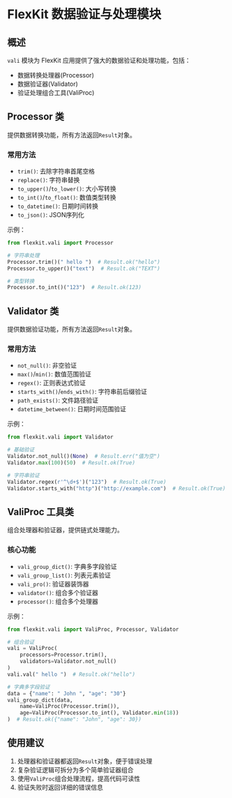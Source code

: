 # FlexKit 数据验证与处理模块

## 概述
`vali` 模块为 FlexKit 应用提供了强大的数据验证和处理功能，包括：
- 数据转换处理器(Processor)
- 数据验证器(Validator) 
- 验证处理组合工具(ValiProc)

## Processor 类
提供数据转换功能，所有方法返回`Result`对象。

### 常用方法
- `trim()`: 去除字符串首尾空格
- `replace()`: 字符串替换
- `to_upper()`/`to_lower()`: 大小写转换
- `to_int()`/`to_float()`: 数值类型转换
- `to_datetime()`: 日期时间转换
- `to_json()`: JSON序列化

示例：
```python
from flexkit.vali import Processor

# 字符串处理
Processor.trim()(" hello ")  # Result.ok("hello")
Processor.to_upper()("text")  # Result.ok("TEXT")

# 类型转换
Processor.to_int()("123")  # Result.ok(123)
```

## Validator 类
提供数据验证功能，所有方法返回`Result`对象。

### 常用方法
- `not_null()`: 非空验证
- `max()`/`min()`: 数值范围验证
- `regex()`: 正则表达式验证
- `starts_with()`/`ends_with()`: 字符串前后缀验证
- `path_exists()`: 文件路径验证
- `datetime_between()`: 日期时间范围验证

示例：
```python
from flexkit.vali import Validator

# 基础验证
Validator.not_null()(None)  # Result.err("值为空")
Validator.max(100)(50)  # Result.ok(True)

# 字符串验证
Validator.regex(r'^\d+$')("123")  # Result.ok(True)
Validator.starts_with("http")("http://example.com")  # Result.ok(True)
```

## ValiProc 工具类
组合处理器和验证器，提供链式处理能力。

### 核心功能
- `vali_group_dict()`: 字典多字段验证
- `vali_group_list()`: 列表元素验证
- `vali_pro()`: 验证器装饰器
- `validator()`: 组合多个验证器
- `processor()`: 组合多个处理器

示例：
```python
from flexkit.vali import ValiProc, Processor, Validator

# 组合验证
vali = ValiProc(
    processors=Processor.trim(),
    validators=Validator.not_null()
)
vali.val(" hello ")  # Result.ok("hello")

# 字典多字段验证
data = {"name": " John ", "age": "30"}
vali_group_dict(data, 
    name=ValiProc(Processor.trim()), 
    age=ValiProc(Processor.to_int(), Validator.min(18))
)  # Result.ok({"name": "John", "age": 30})
```

## 使用建议
1. 处理器和验证器都返回`Result`对象，便于错误处理
2. 复杂验证逻辑可拆分为多个简单验证器组合
3. 使用`ValiProc`组合处理流程，提高代码可读性
4. 验证失败时返回详细的错误信息
